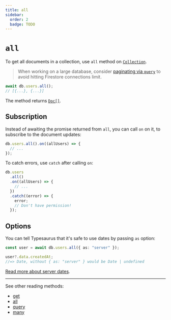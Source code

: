 ```yaml
---
title: all
sidebar:
  order: 2
  badge: TODO
---
```


# `all`

To get all documents in a collection, use `all` method on [`Collection`](/docs/classes/collection).

> When working on a large database, consider [paginating via `query`](/docs/api/query#paginate) to avoid hitting Firestore connections limit.

```ts
await db.users.all();
// [{...}, {...}]
```

The method returns [`Doc[]`](/docs/classes/doc).

## Subscription

Instead of awaiting the promise returned from `all`, you can call `on` on it, to subscribe to the document updates:

```ts
db.users.all().on((allUsers) => {
  // ...
});
```

To catch errors, use `catch` after calling `on`:

```ts
db.users
  .all()
  .on((allUsers) => {
    // ...
  })
  .catch((error) => {
    error;
    // Don't have permission!
  });
```

## Options

You can tell Typesaurus that it's safe to use dates by passing `as` option:

```ts
const user = await db.users.all({ as: "server" });

user?.data.createdAt;
//=> Date, without { as: "server" } would be Date | undefined
```

[Read more about server dates](/docs/advanced/serverdates).

---

See other reading methods:

- [get](/docs/api/get)
- [all](/docs/api/all)
- [query](/docs/api/query)
- [many](/docs/api/many)
